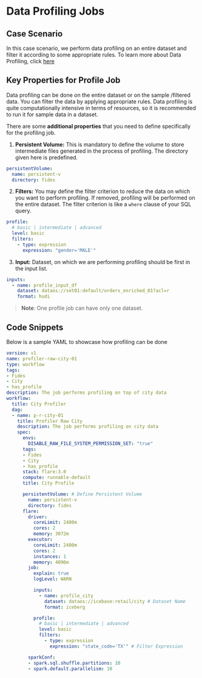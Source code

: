 # Data Profiling Jobs

## Case Scenario

In this case scenario, we perform data profiling on an entire dataset and filter it according to some appropriate rules. To learn more about Data Profiling, click [here](../flare_job_types.md#data-profiling-job)

## Key Properties for Profile Job

Data profiling can be done on the entire dataset or on the sample /filtered data. You can filter the data by applying appropriate rules. Data profiling is quite computationally intensive in terms of resources, so it is recommended to run it for sample data in a dataset.

There are some **additional properties** that you need to define specifically for the profiling job.

1. **Persistent Volume:** This is mandatory to define the volume to store intermediate files generated in the process of profiling. The directory given here is predefined.

```yaml
persistentVolume:
  name: persistent-v
  directory: fides
```

2. **Filters:** You may define the filter criterion to reduce the data on which you want to perform profiling. If removed, profiling will be performed on the entire dataset. The filter criterion is like a `where` clause of your SQL query.

```yaml
profile:
  # basic | intermediate | advanced
  level: basic
  filters:
    - type: expression
      expression: "gender='MALE'"
```

3. **Input:** Dataset, on which we are performing profiling should be first in the input list.

```yaml
inputs:
  - name: profile_input_df
    dataset: dataos://set01:default/orders_enriched_01?acl=r
    format: hudi
```

> **Note**: One profile job can have only one dataset.
> 

## Code Snippets

Below is a sample YAML to showcase how profiling can be done

```yaml
version: v1
name: profiler-raw-city-01
type: workflow
tags:
- Fides
- City
- has_profile
description: The job performs profiling on top of city data
workflow:
  title: City Profiler
  dag:
  - name: p-r-city-01
    title: Profiler Raw City
    description: The job performs profiling on city data
    spec:
      envs:
        DISABLE_RAW_FILE_SYSTEM_PERMISSION_SET: "true"
      tags:
      - Fides
      - City
      - has_profile
      stack: flare:3.0
      compute: runnable-default
      title: City Profile

      persistentVolume: # Define Persistent Volume
        name: persistent-v
        directory: fides 
      flare:
        driver:
          coreLimit: 2400m
          cores: 2
          memory: 3072m
        executor:
          coreLimit: 2400m
          cores: 2
          instances: 1
          memory: 4096m
        job:
          explain: true
          logLevel: WARN

          inputs:
            - name: profile_city
              dataset: dataos://icebase:retail/city # Dataset Name
              format: iceberg

          profile:
            # basic | intermediate | advanced
            level: basic
            filters:
              - type: expression
                expression: "state_code='TX'" # Filter Expression

        sparkConf:
        - spark.sql.shuffle.partitions: 10
        - spark.default.parallelism: 10 
```